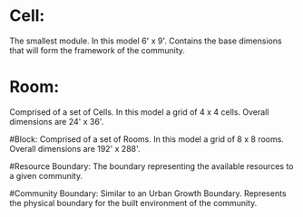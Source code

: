 # Cell:
The smallest module. In this model 6' x 9'. Contains the base dimensions that will form the framework of the community.  

# Room:
Comprised of a set of Cells. In this model a grid of 4 x 4 cells. Overall dimensions are 24' x 36'.

#Block:
Comprised of a set of Rooms. In this model a grid of 8 x 8 rooms. Overall dimensions are 192' x 288'.

#Resource Boundary:
The boundary representing the available resources to a given community. 

#Community Boundary:
Similar to an Urban Growth Boundary. Represents the physical boundary for the built environment of the community.